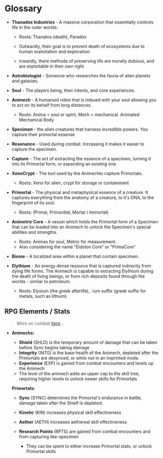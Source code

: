 # Glossary

- **Thanadox Industries** - A massive corporation that essentially controls life in the outer worlds.

  - Roots: Thanatos (death), Paradox

  - Outwardly, their goal is to prevent death of ecosystems due to human exploitation and exploration

  - Inwardly, there methods of preserving life are morally dubious, and are exploitable in their own right.

- **Astrobiologist** - Someone who researches the fauna of alien planets and galaxies.

- **Soul** - The players being, their intents, and core experiences.

- **Animech** - A humanoid robot that is imbued with your soul allowing you to act on its behalf from long distances.

  - Roots: Anima = soul or spirit, Mech = mechanical. Animated Mechanical Body

- **Specimen** - the alien creatures that harness incredible powers. You capture their primortal essense

- **Resonance** - Used during combat. Increasing it makes it easier to capture the specimen.

- **Capture** - The act of extracting the essence of a specimen, turning it into its Primortal form, or expanding an existing one.

- **XenoCrypt** - The tool used by the Animechto capture Primortals.

  - Roots: Xeno for alien, crypt for storage or containment

- **Primortal** - The physical and metaphysical essence of a creature. It captures everything from the anatomy of a creature, to it's DNA, to the fingerprint of its soul.

  - Roots:  (Primal, Primordial, Mortal / Immortal)

- **Animetric Core** - A vessel which holds the Primortal form of a Specimen that can be loaded into an Animech to unlock the Specimen's special abilities and strengths.

  - Roots: Animas for soul, Metric for measurement. 
  - Also considering the name "Eidolon Core" or "PrimaCore"

- **Biome** - A localized area within a planet that contain specimen.

- **Elythium** - An energy dense resource that is captured indirectly from dying life forms. The Animech is capable to extracting Elythium during the death of living beings, or from rich deposits found through the worlds - similar to petroleum.

  - Roots: Elysium (the greek afterlife), -ium suffix (greek suffix for metals, such as lithium)

## RPG Elements / Stats

> *More on combat [here](combat-and-progression.md)...*

  - **Animechs:**

    - **Shield** (SHLD) is the temporary amount of damage that can be taken before Sync begins taking damage
    - **Integrity** (INTG) is the base health of the Animech, depleted after the Primortals are desynced, or while not in an imprinted mode.
    - **Experience** (EXP) is gained from combat encounters and levels up the Animech
    - The level of the animech adds an upper cap to the skill tree, requiring higher levels to unlock newer skills for Primortals

    **Primortals:**

    - **Sync** (SYNC) determines the Primortal's endurance in battle, damage taken after the Shielf is depleted.
    - **Kinetic** (KIN) increases physical skill effectiveness
    - **Aether** (AETH) increases aethereal skill effectiveness

    - **Research Points** (RPTS) are gained from combat encounters and from capturing like-specimen
      - They can be spent to either increase Primortal stats, or unlock Primortal skills 

